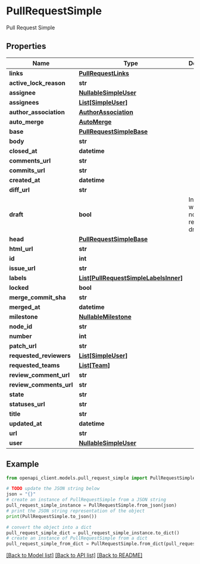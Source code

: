 # PullRequestSimple

Pull Request Simple

## Properties

Name | Type | Description | Notes
------------ | ------------- | ------------- | -------------
**links** | [**PullRequestLinks**](PullRequestLinks.md) |  | 
**active_lock_reason** | **str** |  | [optional] 
**assignee** | [**NullableSimpleUser**](NullableSimpleUser.md) |  | 
**assignees** | [**List[SimpleUser]**](SimpleUser.md) |  | [optional] 
**author_association** | [**AuthorAssociation**](AuthorAssociation.md) |  | 
**auto_merge** | [**AutoMerge**](AutoMerge.md) |  | 
**base** | [**PullRequestSimpleBase**](PullRequestSimpleBase.md) |  | 
**body** | **str** |  | 
**closed_at** | **datetime** |  | 
**comments_url** | **str** |  | 
**commits_url** | **str** |  | 
**created_at** | **datetime** |  | 
**diff_url** | **str** |  | 
**draft** | **bool** | Indicates whether or not the pull request is a draft. | [optional] 
**head** | [**PullRequestSimpleBase**](PullRequestSimpleBase.md) |  | 
**html_url** | **str** |  | 
**id** | **int** |  | 
**issue_url** | **str** |  | 
**labels** | [**List[PullRequestSimpleLabelsInner]**](PullRequestSimpleLabelsInner.md) |  | 
**locked** | **bool** |  | 
**merge_commit_sha** | **str** |  | 
**merged_at** | **datetime** |  | 
**milestone** | [**NullableMilestone**](NullableMilestone.md) |  | 
**node_id** | **str** |  | 
**number** | **int** |  | 
**patch_url** | **str** |  | 
**requested_reviewers** | [**List[SimpleUser]**](SimpleUser.md) |  | [optional] 
**requested_teams** | [**List[Team]**](Team.md) |  | [optional] 
**review_comment_url** | **str** |  | 
**review_comments_url** | **str** |  | 
**state** | **str** |  | 
**statuses_url** | **str** |  | 
**title** | **str** |  | 
**updated_at** | **datetime** |  | 
**url** | **str** |  | 
**user** | [**NullableSimpleUser**](NullableSimpleUser.md) |  | 

## Example

```python
from openapi_client.models.pull_request_simple import PullRequestSimple

# TODO update the JSON string below
json = "{}"
# create an instance of PullRequestSimple from a JSON string
pull_request_simple_instance = PullRequestSimple.from_json(json)
# print the JSON string representation of the object
print(PullRequestSimple.to_json())

# convert the object into a dict
pull_request_simple_dict = pull_request_simple_instance.to_dict()
# create an instance of PullRequestSimple from a dict
pull_request_simple_from_dict = PullRequestSimple.from_dict(pull_request_simple_dict)
```
[[Back to Model list]](../README.md#documentation-for-models) [[Back to API list]](../README.md#documentation-for-api-endpoints) [[Back to README]](../README.md)


